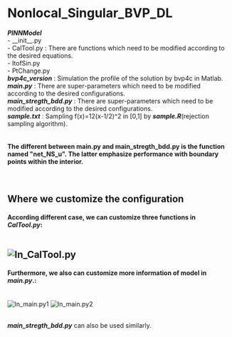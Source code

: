 # Nonlocal_Singular_BVP_DL

___PINNModel___<br>
    - \_\_init\_\_.py<br>
    - CalTool.py : There are functions which need to be modified according to the desired equations.<br>
    - ItofSin.py<br>
    - PtChange.py<br>
___bvp4c_version___ : Simulation the profile of the solution by bvp4c in Matlab.<br>
___main.py___ : There are super-parameters which need to be modified according to the desired configurations.<br>
___main_stregth_bdd.py___ : There are super-parameters which need to be modified according to the desired configurations.<br>
___sample.txt___ : Sampling f(x)=12(x-1/2)^2 in [0,1] by ___sample.R___(rejection sampling algorithm).<br><br><br>
**The different between main.py and main_stregth_bdd.py is the function named "net_NS_u". The latter emphasize performance with boundary points within the interior.**<br><br><br>
## Where we customize the configuration

#### According different case, we can customize three functions in ___CalTool.py___:<br><br>
![In_CalTool.py](https://raw.githubusercontent.com/efef31016/Nonlocal_Singular_BVP_DL/master/PINN_nonlocal/figure/change03.png)
---
#### Furthermore, we also can customize more information of model in ___main.py___.:<br><br>
![In_main.py1](https://raw.githubusercontent.com/efef31016/Nonlocal_Singular_BVP_DL/master/PINN_nonlocal/figure/change02.png)
![In_main.py2](https://raw.githubusercontent.com/efef31016/Nonlocal_Singular_BVP_DL/master/PINN_nonlocal/figure/change02.png)<br><br>

___main_stregth_bdd.py___ can also be used similarly.

